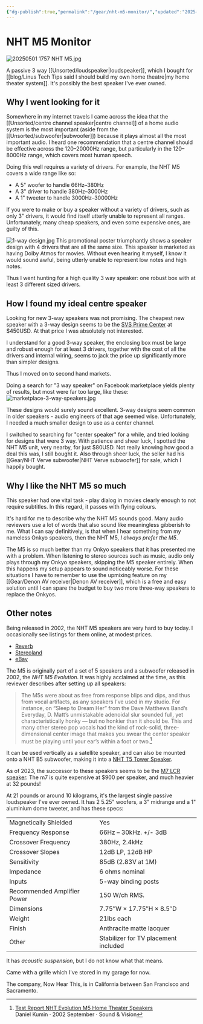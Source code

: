 ```yaml
---
{"dg-publish":true,"permalink":"/gear/nht-m5-monitor/","updated":"2025-08-20T19:25:59.600-07:00"}
---
```


# NHT M5 Monitor

![20250501 1757 NHT M5.jpg](/img/user/Embeds/20250501%201757%20NHT%20M5.jpg)

A passive 3 way [[Unsorted/loudspeaker\|loudspeaker]], which I bought for [[blog/Linus Tech Tips said I should build my own home theatre\|my home theater system]]. It's possibly the best speaker I've ever owned. 

## Why I went looking for it

Somewhere in my internet travels I came across the idea that the [[Unsorted/centre channel speaker\|centre channel]] of a home audio system is the most important (aside from the [[Unsorted/subwoofer\|subwoofer]]) because it plays almost all the most important audio. I heard one recommendation that a centre channel should be effective across the 120–20000Hz range, but particularly in the 120–8000Hz range, which covers most human speech. 

Doing this well requires a variety of drivers. For example, the NHT M5 covers a wide range like so:
- A 5" woofer to handle 66Hz–380Hz
- A 3" driver to handle 380Hz–3000Hz
- A 1" tweeter to handle 3000Hz–30000Hz

If you were to make or buy a speaker without a variety of drivers, such as only 3" drivers, it would find itself utterly unable to represent all ranges. Unfortunately, many cheap speakers, and even some expensive ones, are guilty of this.

![1-way design.jpg](/img/user/1-way%20design.jpg)
This promotional poster triumphantly shows a speaker design with 4 drivers that are all the same size. This speaker is marketed as having Dolby Atmos for movies. Without even hearing it myself, I know it would sound awful, being utterly unable to represent low notes and high notes.

Thus I went hunting for a high quality 3 way speaker: one robust box with at least 3 different sized drivers.

## How I found my ideal centre speaker

Looking for new 3-way speakers was not promising. The cheapest new speaker with a 3-way design seems to be the [SVS Prime Center](https://www.amazon.com/SVS-Prime-Center-Speaker-Premium/dp/B00PASUGTC/?th=1) at $450USD. At that price I was absolutely not interested. 

I understand for a good 3-way speaker, the enclosing box must be large and robust enough for at least 3 drivers, together with the cost of all the drivers and internal wiring, seems to jack the price up significantly more than simpler designs. 

Thus I moved on to second hand markets. 

Doing a search for "3 way speaker"  on Facebook marketplace yields plenty of results, but most were far too large, like these:
![marketplace-3-way-speakers.jpg](/img/user/marketplace-3-way-speakers.jpg)

These designs would surely sound excellent. 3-way designs seem common in older speakers - audio engineers of that age seemed wise. Unfortunately, I needed a much smaller design to use as a center channel.

I switched to searching for "center speaker" for a while, and tried looking for designs that were 3 way. With patience and sheer luck, I spotted the NHT M5  unit, very nearby, for just $80USD. Not really knowing how good a deal this was, I still bought it. Also through sheer luck, the seller had his [[Gear/NHT Verve subwoofer\|NHT Verve subwoofer]] for sale, which I happily bought.

## Why I like the NHT M5 so much

This speaker had one vital task - play dialog in movies clearly enough to not require subtitles. In this regard, it passes with flying colours.

It's hard for me to describe why the NHT M5 sounds good. Many audio reviewers use a lot of words that also sound like meaningless gibberish to me. What I can say definitively, is that when I hear something from my nameless Onkyo speakers, then the NHT M5, *I always prefer the M5*.

The M5 is so much better than my Onkyo speakers that it has presented me with a problem. When listening to stereo sources such as music, audio only plays through my Onkyo speakers, skipping the M5 speaker entirely. When this happens my setup appears to sound noticeably worse. For these situations I have to remember to use the upmixing feature on my [[Gear/Denon AV receiver\|Denon AV receiver]], which is a free and easy solution until I can spare the budget to buy two more three-way speakers to replace the Onkyos.

## Other notes

Being released in 2002, the NHT M5 speakers are very hard to buy today. I occasionally see listings for them online, at modest prices.
- [Reverb](https://reverb.com/item/988957-nht-evolution-m5-s-black)
- [Stereoland](https://stereoland.com/product/pre-owned-nht-m-5-lcr-speakers/)
- [eBay](https://www.ebay.com/itm/236022539827?_skw=nht+m5&itmmeta=01JTCA4ESWJ3RPMD31MTPGWR09&hash=item36f40a2633:g:cL4AAeSwG5Bn5IKd&itmprp=enc%3AAQAKAAAA4FkggFvd1GGDu0w3yXCmi1cXGTsbvJKSKGHMLvVo03SSlSx61vCHOeun1lDn7u384WRvKcJiy9i8qZ5j9WGlK8BIuTG5eWW3i1DztIG%2F7hF237PDLcPOLYHxGtzdaESrMiqwW1QEHDxnk0OZX6NBHupoMiOIrE8PDozUujSjvbFfHK9WHrAzbMXaZo2qqypi7pCedNaFRq7E%2F41R2%2Bvxuw947f%2BwgGOvl7f21iBCutIxLRZeMVPLbUyvNUt1oP0JYnMVqVhhQ4A6rFnvtkjQdWkWPOpDHEjZXVh75zbfBSw7%7Ctkp%3ABk9SR4ztkYrTZQ)

The M5 is originally part of a set of 5 speakers and a subwoofer released in 2002, the *NHT M5 Evolution*. It was highly acclaimed at the time, as this reviewer describes after setting up all speakers:

> The M5s were about as free from response blips and dips, and thus from vocal artifacts, as any speakers I’ve used in my studio. For instance, on “Sleep to Dream Her” from the Dave Matthews Band’s Everyday, D. Matt’s unmistakable adenoidal slur sounded full, yet characteristically honky — but no honkier than it should be. This and many other stereo pop vocals had the kind of rock-solid, three-dimensional center image that makes you swear the center speaker must be playing until your ear’s within a foot or two.[^1]

It can be used vertically as a satellite speaker, and can also be mounted onto a NHT B5 subwoofer, making it into a [NHT T5 Tower Speaker](https://www.avsforum.com/threads/nht-t5-vs-t6.310137/).

As of 2023, the successor to these speakers seems to be the [M7 LCR speaker](https://www.nhthifi.com/products/m-7-lcr-speaker-single). The m7 is quite expensive at $900 per speaker, and much heavier at 32 pounds!

At 21 pounds or around 10 kilograms, it's the largest single passive loudspeaker I've ever owned. It has 2 5.25" woofers, a 3" midrange and a 1" aluminium dome tweeter, and has these specs:

|                             |                                      |
| --------------------------- | ------------------------------------ |
| Magnetically Shielded       | Yes                                  |
| Frequency Response          | 66Hz – 30kHz. +/- 3dB                |
| Crossover Frequency         | 380Hz, 2.4kHz                        |
| Crossover Slopes            | 12dB LP, 12dB HP                     |
| Sensitivity                 | 85dB (2.83V at 1M)                   |
| Impedance                   | 6 ohms nominal                       |
| Inputs                      | 5-way binding posts                  |
| Recommended Amplifier Power | 150 W/ch RMS.                        |
| Dimensions                  | 7.75″W × 17.75″H × 8.5″D             |
| Weight                      | 21lbs each                           |
| Finish                      | Anthracite matte lacquer             |
| Other                       | Stabilizer for TV placement included |

It has *acoustic suspension*, but I do not know what that means.

Came with a grille which I've stored in my garage for now.

The company, Now Hear This, is in California between San Francisco and Sacramento.

[^1]: [Test Report NHT Evolution M5 Home Theater Speakers](https://www.avsforum.com/attachments/69049)<br /> Daniel Kumin ‧ 2002 September ‧ Sound & Vision